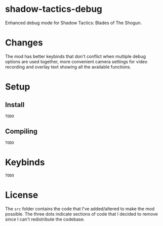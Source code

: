 # shadow-tactics-debug

Enhanced debug mode for Shadow Tactics: Blades of The Shogun.

<!-- TODO: add screenshots with link to video -->
<!-- <a href="https://www.youtube.com/watch?v=J8ee1b1XuMg"><img src="https://i.imgur.com/So7J885.png" width="400"></a> -->

# Changes

The mod has better keybinds that don't conflict when multiple debug options are used together, more convenient camera settings for video recording and overlay text showing all the available functions.

# Setup

## Install

`TODO`

## Compiling

`TODO`

# Keybinds

`TODO`

# License

The `src` folder contains the code that I've added/altered to make the mod possible. The three dots indicate sections of code that I decided to remove since I can't redistribute the codebase.
